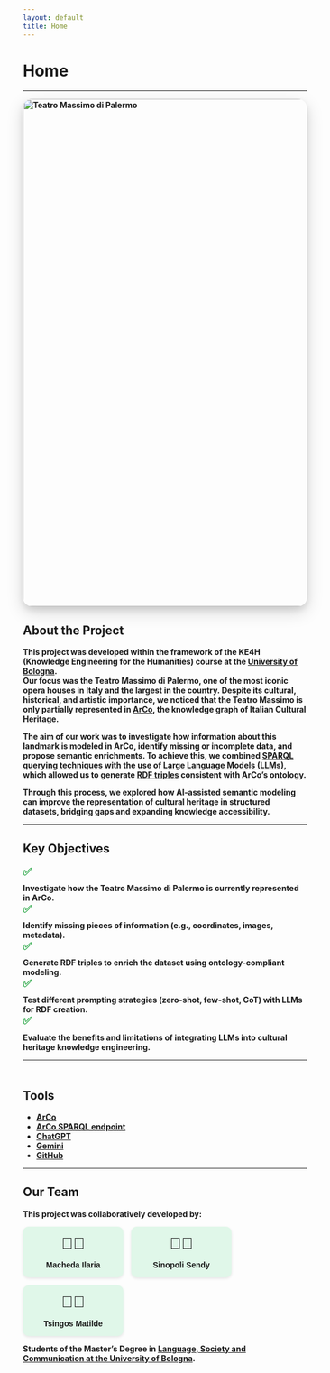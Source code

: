 ```yaml
---
layout: default
title: Home
---
```


# <strong>Home<strong>

---
<img src="https://upload.wikimedia.org/wikipedia/commons/8/87/Il_Teatro_Massimo_di_Palermo.jpg" 
     alt="Teatro Massimo di Palermo" 
     width="900"
     style="border-radius:16px; box-shadow: 0 10px 30px rgba(0,0,0,0.15), 0 6px 12px rgba(0,0,0,0.10);">

<h2>About the Project</h2>
<p>
This project was developed within the framework of the <strong>KE4H (Knowledge Engineering for the Humanities)</strong> course at the <a href="https://www.unibo.it/">University of Bologna</a>.<br>
Our focus was the <strong>Teatro Massimo di Palermo</strong>, one of the most iconic opera houses in Italy and the largest in the country. Despite its cultural, historical, and artistic importance, we noticed that the Teatro Massimo is only partially represented in <a href="https://dati.beniculturali.it/arco/index.php"><strong>ArCo</strong></a>, the knowledge graph of Italian Cultural Heritage.
</p>

<p>
The aim of our work was to investigate how information about this landmark is modeled in ArCo, identify missing or incomplete data, and propose semantic enrichments. To achieve this, we combined <a href="https://en.wikipedia.org/wiki/SPARQL"><strong>SPARQL querying techniques</strong></a> with the use of <a href="https://en.wikipedia.org/wiki/Large_language_model"><strong>Large Language Models (LLMs)</strong></a>, which allowed us to generate <a href="https://en.wikipedia.org/wiki/Semantic_triple"><strong>RDF triples</strong></a> consistent with ArCo’s ontology.
</p>

<p>
Through this process, we explored how <strong>AI-assisted semantic modeling</strong> can improve the representation of cultural heritage in structured datasets, bridging gaps and expanding knowledge accessibility.
</p>



---

<html lang="en">
<head>
  <meta charset="UTF-8">
  <title>Key Objectives</title>
  <style>
    .objectives-list {
      list-style: none;
      padding: 0;
    }

    .objectives-list li {
      margin: 12px 0;
      font-size: 1.0em;
      display: flex;
      align-items: center;
    }

    .objectives-list .emoji {
      margin-right: 12px;
      font-size: 1.3em;
      color: #28a745; /* verde */
      transition: transform 0.3s ease, text-shadow 0.3s ease;
      cursor: pointer;
    }

    .objectives-list li:hover .emoji {
      transform: scale(1.4) rotate(20deg);
      text-shadow: 2px 2px 4px rgba(0,0,0,0.3);
    }
  </style>
</head>
<body>

  <h2>Key Objectives</h2>
  <ul class="objectives-list">
    <li><span class="emoji">✅</span> Investigate how the Teatro Massimo di Palermo is currently represented in ArCo.</li>
    <li><span class="emoji">✅</span> Identify missing pieces of information (e.g., coordinates, images, metadata).</li>
    <li><span class="emoji">✅</span> Generate RDF triples to enrich the dataset using ontology-compliant modeling.</li>
    <li><span class="emoji">✅</span> Test different prompting strategies (zero-shot, few-shot, CoT) with LLMs for RDF creation.</li>
    <li><span class="emoji">✅</span> Evaluate the benefits and limitations of integrating LLMs into cultural heritage knowledge engineering.</li>
  </ul>

</body>
</html>


---

<section id="tools" style="margin-top: 50px;">
  <h2>Tools</h2>
  <ul>
    <li><a href="http://wit.istc.cnr.it/arco/" target="_blank"><strong>ArCo</strong></a></li>
    <li><a href="https://dati.cultura.gov.it/sparql" target="_blank"><strong>ArCo SPARQL endpoint</strong></a></li>
    <li><a href="https://chat.openai.com/" target="_blank"><strong>ChatGPT</strong></a></li>
    <li><a href="https://gemini.google.com/?hl=it" target="_blank"><strong>Gemini</strong></a></li>
    <li><a href="https://github.com/" target="_blank"><strong>GitHub</strong></a></li>
  </ul>
</section>


---

<h2>Our Team</h2>
<p>This project was collaboratively developed by:</p>

<div class="team-container">
  <div class="team-member">
    <span class="emoji">👩🏻</span>
    <span class="name">Macheda Ilaria</span>
  </div>
  <div class="team-member">
    <span class="emoji">👩🏻</span>
    <span class="name">Sinopoli Sendy</span>
  </div>
  <div class="team-member">
    <span class="emoji">👩🏻</span>
    <span class="name">Tsingos Matilde</span>
  </div>
</div>

<p>Students of the Master’s Degree in <a href="https://corsi.unibo.it/2cycle/LanguageSocietyCommunication">Language, Society and Communication at the University of Bologna</a>.</p>

<style>
  .team-container {
    display: flex;
    gap: 1em; /* spazio tra le card */
    flex-wrap: wrap; /* si adattano se lo schermo è piccolo */
  }

  .team-member {
    background-color: #e0f7e9; /* sfondo leggero verde */
    padding: 1em;
    border-radius: 10px;
    text-align: center;
    width: 150px;
    box-shadow: 0 2px 5px rgba(0,0,0,0.1);
    font-family: Arial, sans-serif;
    transition: transform 0.3s ease, box-shadow 0.3s ease; /* effetto hover */
    cursor: pointer;
  }

  .team-member:hover {
    transform: scale(1.05); /* ingrandimento */
    box-shadow: 0 8px 20px rgba(0,0,0,0.3); /* ombra più marcata */
  }

  .emoji {
    font-size: 2em;
    display: block;
    margin-bottom: 0.5em;
  }

  .name {
    font-weight: bold;
    font-size: 1em;
    display: block;
  }
</style>

